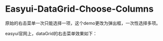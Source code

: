 # Easyui-DataGrid-Choose-Columns
原始的右击菜单一次只能选择一项，这个demo更改为弹出框，一次性选择多项。

easyui官网上，dataGrid的右击菜单效果如下：

